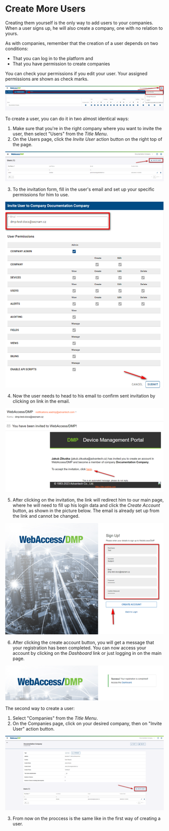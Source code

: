 # Create More Users

Creating them yourself is the only way to add users to your companies. When a user signs up, he will also create a company, one with no relation to yours.

As with companies, remember that the creation of a user depends on two conditions:
- That you can log in to the platform and
- That you have permission to create companies

You can check your permissions if you edit your user. Your assigned permissions are shown as check marks.

![permissions_user](./permissions_user.png)

To create a user, you can do it in two almost identical ways:

1. Make sure that you're in the right company where you want to invite the user, then select "Users" from the *Title Menu*.
2. On the Users page, click the *Invite User* action button on the right top of the page.

![users-invite](./users-invite.png)

3. To the invitation form, fill in the user's email and set up your specific permissions for him to use.

![user-permissions](./user-permissions.png)

4. Now the user needs to head to his email to confirm sent invitation by clicking on link in the email.

![email-invitation](./email-invitation.png)

5. After clicking on the invitation, the link will redirect him to our main page, where he will need to fill up his login data and click the *Create Account* button, as shown in the picture below. The email is already set up from the link and cannot be changed.

![test_subject](./test_subject.png)

6. After clicking the create account button, you will get a message that your registration has been completed. You can now access your account by clicking on the *Dashboard* link or just logging in on the main page.

![subject_success](./subject_success.png)

The second way to create a user:

1. Select "Companies" from the *Title Menu*. 
2. On the Companies page, click on your desired company, then on "Invite User" action button.

![companies-invite](./companies-invite.png)

3. From now on the proccess is the same like in the first way of creating a user.




